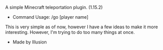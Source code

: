 A simple Minecraft teleportation plugin. (1.15.2)

- Command Usage: /go [player name]

This is very simple as of now, however I have a few ideas to make it more interesting. However, I'm trying to do too many things at once.

- Made by Illusion
